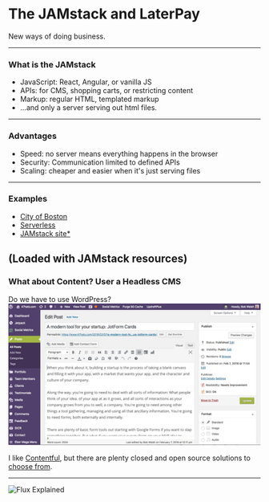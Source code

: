 # The JAMstack and LaterPay 

New ways of doing business.

---

### What is the JAMstack

- JavaScript: React, Angular, or vanilla JS
- APIs: for CMS, shopping carts, or restricting content
- Markup: regular HTML, templated markup
- ...and only a server serving out html files.

---
### Advantages

- Speed: no server means everything happens in the browser
- Security: Communication limited to defined APIs
- Scaling: cheaper and easier when it's just serving files
---
### Examples

- [City of Boston](https://budget.boston.gov/)
- [Serverless](https://serverless.com/)
- [JAMstack site*](https://jamstack.org/)

(Loaded with JAMstack resources)
---
### What about Content? User a Headless CMS

Do we have to use WordPress?
![WordPress](assets/wp.jpg)


I like [Contentful](https://www.contentful.com/), but there are plenty closed and open source solutions to [choose from](https://headlesscms.org/).


---







![Flux Explained](https://facebook.github.io/flux/img/flux-simple-f8-diagram-explained-1300w.png)

